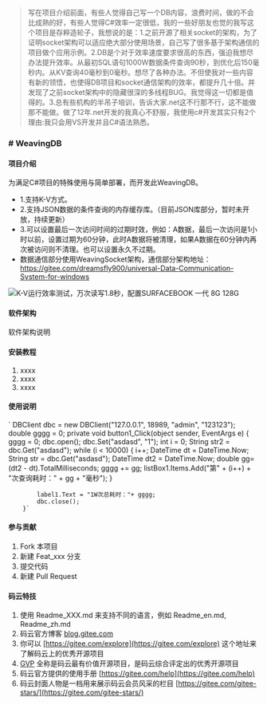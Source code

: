 > 写在项目介绍前面，有些人觉得自己写一个DB内容，浪费时间，做的不会比成熟的好，有些人觉得C#效率一定很低，我的一些好朋友也觉的我写这个项目是存粹造轮子，我想说的是：1.之前开源了相关socket的架构，为了证明socket架构可以适应绝大部分使用场景，自己写了很多基于架构通信的项目做个应用示例。2.DB是个对于效率速度要求很高的东西，强迫我想尽办法提升效率。从最初SQL语句1000W数据条件查询90秒，到优化后150毫秒内。从KV查询40毫秒到0毫秒。想尽了各种办法。不但使我对一些内容有新的领悟，也使得DB项目和socket通信架构的效率，都提升几十倍。并发现了之前socket架构中的隐藏很深的多线程BUG。我觉得这一切都是值得的。3.总有些机构的半吊子培训，告诉大家.net这不行那不行，这不能做那不能做。做了12年.net开发的我真心不舒服，我使用c#开发其实只有2个理由:我只会用VS开发并且C#语法熟悉。

### # WeavingDB


#### 项目介绍
为满足C#项目的特殊使用与简单部署，而开发此WeavingDB。


- 1.支持K-V方式。
- 2.支持JSON数据的条件查询的内存缓存库。（目前JSON库部分，暂时未开放，持续更新）
- 3.可以设置最后一次访问时间的过期时效，例如：A数据，最后一次访问是1小时以前，设置过期为60分钟，此时A数据将被清理，如果A数据在60分钟内再次被访问则不清理。也可以设置永久不过期。
- 数据通信部分使用WeavingSocket架构，通信部分架构地址：https://gitee.com/dreamsfly900/universal-Data-Communication-System-for-windows

![K-V运行效率测试，万次读写1.8秒，配置SURFACEBOOK 一代 8G 128G](https://images.gitee.com/uploads/images/2018/1201/092336_926426c6_598831.png "a0f86c0262df10cc9cc3c509714c935.png")
#### 软件架构
软件架构说明


#### 安装教程

1. xxxx
2. xxxx
3. xxxx

#### 使用说明

 `  DBClient dbc = new DBClient("127.0.0.1", 18989, "admin", "123123");
        double gggg = 0;
        private void button1_Click(object sender, EventArgs e)
        {
            gggg = 0;
            dbc.open();
            dbc.Set<String>("asdasd", "1");
            int i = 0;
            String str2 = dbc.Get<String>("asdasd");
            while (i < 10000)
            {
                i++;
                DateTime dt = DateTime.Now;
                String str = dbc.Get<String>("asdasd");
                DateTime dt2 = DateTime.Now;
                double gg= (dt2 - dt).TotalMilliseconds;
                gggg += gg;
                listBox1.Items.Add("第" + (i++) + "次查询耗时：" + gg + "毫秒");
            }
        
            label1.Text = "1W次总耗时："+ gggg;
            dbc.close();
        }`

#### 参与贡献

1. Fork 本项目
2. 新建 Feat_xxx 分支
3. 提交代码
4. 新建 Pull Request


#### 码云特技

1. 使用 Readme\_XXX.md 来支持不同的语言，例如 Readme\_en.md, Readme\_zh.md
2. 码云官方博客 [blog.gitee.com](https://blog.gitee.com)
3. 你可以 [https://gitee.com/explore](https://gitee.com/explore) 这个地址来了解码云上的优秀开源项目
4. [GVP](https://gitee.com/gvp) 全称是码云最有价值开源项目，是码云综合评定出的优秀开源项目
5. 码云官方提供的使用手册 [https://gitee.com/help](https://gitee.com/help)
6. 码云封面人物是一档用来展示码云会员风采的栏目 [https://gitee.com/gitee-stars/](https://gitee.com/gitee-stars/)